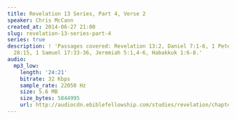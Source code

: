 ```yaml
---
title: Revelation 13 Series, Part 4, Verse 2
speaker: Chris McCann
created_at: 2014-06-27 21:00
slug: revelation-13-series-part-4
series: true
description: ! 'Passages covered: Revelation 13:2, Daniel 7:1-6, 1 Peter 5:8, Proverbs
  28:15, 1 Samuel 17:33-36, Jeremiah 5:1,4-6, Habakkuk 1:6-8.'
audio:
  mp3_low:
    length: '24:21'
    bitrate: 32 Kbps
    sample_rate: 22050 Hz
    size: 5.6 MB
    size_bytes: 5844995
    url: http://audiocdn.ebiblefellowship.com/studies/revelation/chapter-13/2014.06.27_McCann_-_Revelation_13_Series_Part_4.mp3
---
```

